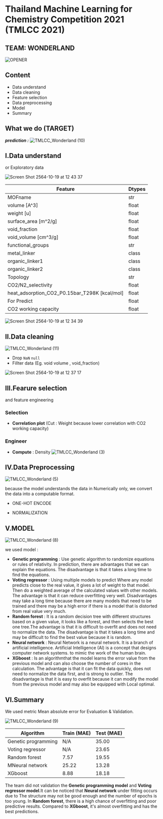 # Thailand Machine Learning for Chemistry Competition 2021 (TMLCC 2021)
## TEAM: WONDERLAND


![OPENER](https://user-images.githubusercontent.com/63940535/137848377-88df5b91-f43e-403b-9996-0ae2ff380a27.gif)

## Content

- Data understand
- Data cleaning
- Feature selection
- Data preprocessing
- Model 
- Summary

## What we do (TARGET)
***prediction :***
![TMLCC_Wonderland (10)](https://user-images.githubusercontent.com/63940535/137857352-52f73d10-e317-4729-9489-383d789b55c8.gif)

## I.Data understand
or Exploratory data

<img alt="Screen Shot 2564-10-19 at 12 43 37" src="https://user-images.githubusercontent.com/63940535/137850634-9f50b97f-e68d-40ff-953d-951a605904a7.png">

| **Feature** | **Dtypes** |
| ----------- | ----------- |
| MOFname | str |
| volume [A^3] | float |
| weight [u] | float |
| surface_area [m^2/g] |float |
| void_fraction | float |
| void_volume [cm^3/g] | float |
| functional_groups | str |
| metal_linker | class |
| organic_linker1 | class |
| organic_linker2 | class |
| Topology | str |
| CO2/N2_selectivity | float |
| heat_adsorption_CO2_P0.15bar_T298K [kcal/mol] | float |
| For Predict | float |
| CO2 working capacity | float |

<img alt="Screen Shot 2564-10-19 at 12 34 39" src="https://user-images.githubusercontent.com/63940535/137849719-e600a89a-ea29-4715-a972-9cb8385c4646.png">


## II.Data cleaning
![TMLCC_Wonderland (11)](https://user-images.githubusercontent.com/63940535/137857373-38a00f4f-1d48-42f4-92d7-b9f383fcc0f0.gif)

- Drop `NaN` `null` 
- Fillter data (Eg. void volume , void_fraction) 

<img alt="Screen Shot 2564-10-19 at 12 37 17" src="https://user-images.githubusercontent.com/63940535/137850001-fc392998-c00c-46ad-b69d-5f55b8cfd934.png">


## III.Fearure selection 
and feature engineering

### Selection
- **Correlation plot** (Cut : Weight because lower correlation with CO2 working capacity)
### Engineer
- **Compute** : Density
![TMLCC_Wonderland (3)](https://user-images.githubusercontent.com/63940535/137850372-6afb2a2a-94cf-4694-968c-2c6cae7d6862.gif)


## IV.Data Preprocessing

![TMLCC_Wonderland (5)](https://user-images.githubusercontent.com/63940535/137851062-3802ad93-8c5d-4ad6-8865-a0eedfa6287c.gif)

because the model understands the data in Numerically only, we convert the data into a computable format.

- ONE-HOT ENCODE

- NORMALIZATION

## V.MODEL



![TMLCC_Wonderland (8)](https://user-images.githubusercontent.com/63940535/137851976-f09dc363-a3a8-4365-b51c-2727204fa2e1.gif)

we used model :
- **Genetic programming** : Use genetic algorithm to randomize equations or rules of relativity. In prediction, there are advantages that we can explain the equations. The disadvantage is that it takes a long time to find the equations.
- **Voting regressor** : Using multiple models to predict Where any model predicts close to the real value, it gives a lot of weight to that model. Then do a weighted average of the calculated values with other models. The advantage is that it can reduce overfitting very well. Disadvantages may take a long time because there are many models that need to be trained and there may be a high error if there is a model that is distorted from real value very much.
- **Random forest** : It is a random decision tree with different structures based on a given value, it looks like a forest, and then selects the best one tree.The advantage is that it is difficult to overfit and does not need to normalize the data. The disadvantage is that it takes a long time and may be difficult to find the best value because it is random.
- **Neural network** : Neural Network is a neural network. It is a branch of artificial intelligence. Artificial Intelligence (AI) is a concept that designs computer network systems. to mimic the work of the human brain.
- **XGboost** : Is an algorithmthat the model learns the error value from the previous model and can also choose the number of cores in the calculation. The advantage is that it can fit the data quickly, does not need to normalize the data first, and is strong to outlier. The disadvantage is that it is easy to overfit because it can modify the model from the previous model and may also be equipped with Local optimal.

## VI.Summary
We used metric Mean absolute error for Evaluation & Validation.

![TMLCC_Wonderland (9)](https://user-images.githubusercontent.com/63940535/137855381-8c5c37a7-57e9-4af7-a007-248f153c94b3.gif)

| **Algorithm** | **Train (MAE)** |**Test (MAE)** |
| ----------- | ----------- |----------- |
| Genetic programming | N/A | 35.00 |
| Voting regressor | N/A | 23.65 |
| Random forest | 7.57 | 19.55 |
| MNeural network | 25.22 | 13.28 |
| XGboost | 8.88 | 18.18 |

The team did not validation the **Genetic programming model** and **Voting regressor model**.It can be noticed that **Neural network** under fitting occurs due to The structure may not be good enough and the number of epochs is too young. In **Random forest**, there is a high chance of overfitting and poor predictive results. Compared to **XGboost**, it's almost overfitting and has the best predictions.
